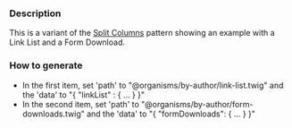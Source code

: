 ### Description
This is a variant of the [Split Columns](./?p=organisms-split-columns) pattern showing an example with a Link List and a Form Download.

### How to generate
* In the first item, set 'path' to "@organisms/by-author/link-list.twig" and the 'data' to "{ "linkList" : { ... } }"
* In the second item, set 'path' to "@organisms/by-author/form-downloads.twig" and the 'data' to "{ "formDownloads": { ... } }"

